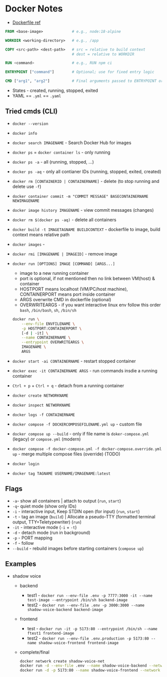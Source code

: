 # Docker Notes

- [Dockerfile ref](https://docs.docker.com/reference/dockerfile/)

```dockerfile
FROM <base-image>             # e.g., node:18-alpine

WORKDIR <working-directory>   # e.g., /app

COPY <src-path> <dest-path>   # src = relative to build context
                              # dest = relative to WORKDIR

RUN <command>                 # e.g., RUN npm ci

ENTRYPOINT ["command"]        # Optional; use for fixed entry logic

CMD ["arg1", "arg2"]          # Final arguments passed to ENTRYPOINT or run command

```

- States - created, running, stopped, exited
- YAML == `.yml` == `.yaml`

## Tried cmds (CLI)

- `docker --version`
- `docker info`
- `docker search IMAGENAME` - Search Docker Hub for images
- `docker ps` = `docker container ls` - only running
- `docker ps -a` - all (running, stopped, ...)
- `docker ps -aq` - only all contianer IDs (running, stopped, exited, created)
- `docker rm [CONTAINERID | CONTAINERNAME]` - delete (to stop running and delete use `-f`)
- `docker container commit -m "COMMIT MESSAGE" BASECONTAINERNAME NEWIMAGENAME`
- `docker image history IMAGENAME` - view commit messages (changes)
- `docker rm $(docker ps -aq)` - delete all containers
- `docker build -t IMAGETAGNAME BUILDCONTEXT` - dockerfile to image, build context means relative path
- `docker images` -
- `docker rmi [IMAGENAME | IMAGEID]` - remove image
- `docker run [OPTIONS] IMAGE [COMMAND] [ARGS...]`
  - image to a new running container
  - port is optional, if not mentioned then no link between VM(host) & container
  - HOSTPORT means localhost (VM/PC/host machine), CONTAINERPORT means port inside container
  - ARGS overwrite CMD in dockerfile (optional)
  - OVERWRITEARGS - if you want interactive linux env follow this order `bash`, `/bin/bash`, `sh`, `/bin/sh`

  ```bash
  docker run \
      --env-file ENVFILENAME \
      -p HOSTPORT:CONTAINERPORT \
      [-d | -it] \
      --name CONTAINERNAME \
      --entrypoint OVERWRITEARGS \
      IMAGENAME \
      ARGS
  ```

- `docker start -ai CONTAINERNAME` - restart stopped container
- `docker exec -it CONTAINERNAME ARGS` - run commands insdie a running container
- `Ctrl + p` + `Ctrl + q` - detach from a running container
- `docker create NETWORKNAME`
- `docker inspect NETWORKNAME`
- `docker logs -f CONTAINERNAME`
- `docker compose -f DOCKERCOMPOSEFILENAME.yml up` - custom file
- `docker compose up --build` - only if file name is `doker-compose.yml` (legacy) or `compose.yml` (modern)
- `docker compose -f docker-compose.yml -f docker-compose.override.yml up` - merge multiple compose files (override) (TODO)
- `docker login`
- `docker tag TAGNAME USERNAME/IMAGENAME:latest`

## Flags

- `-a`- show all containers | attach to output (`run`, `start`)
- `-q`- quiet mode (show only IDs)
- `-i` - interactive input, Keep STDIN open (for input) (`run`, `start`)
- `-t` - tag an image (`build`) | Allocate a pseudo-TTY (formatted terminal output, TTY=Teletypewriter) (`run`)
- `-it` - interactive mode (`-i` + `-t`)
- `-d` - detach mode (run in background)
- `-p` - PORT mapping
- `-f` - follow
- `--build` - rebuild images before starting containers (`compose up`)

## Examples

- shadow voice
  - backend
    - test1 - `docker run --env-file .env -p 7777:3000 -it --name test-image --entrypoint /bin/sh backend-image`
    - test2 - `docker run --env-file .env -p 3000:3000 --name shadow-voice-backend backend-image`
  - frontend
    - test - `docker run -it -p 5173:80 --entrypoint /bin/sh --name ftest1 frontend-image`
    - test2 - `docker run --env-file .env.production -p 5173:80 --name shadow-voice-frontend frontend-image`
  - complete/final

    ```bash
    docker network create shadow-voice-net
    docker run -d --env-file .env --name shadow-voice-backend --network shadow-voice-net backend-image
    docker run -d -p 5173:80 --name shadow-voice-frontend --network shadow-voice-net frontend-image
    ```
